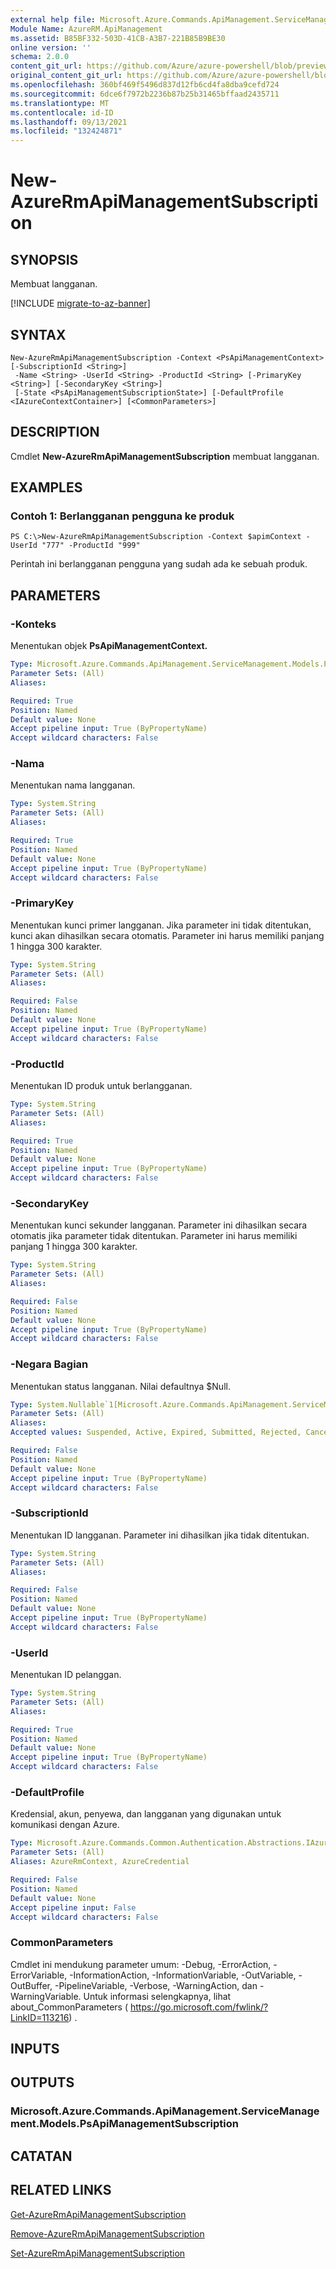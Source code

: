 ```yaml
---
external help file: Microsoft.Azure.Commands.ApiManagement.ServiceManagement.dll-Help.xml
Module Name: AzureRM.ApiManagement
ms.assetid: B85BF332-503D-41CB-A3B7-221B85B9BE30
online version: ''
schema: 2.0.0
content_git_url: https://github.com/Azure/azure-powershell/blob/preview/src/ResourceManager/ApiManagement/Commands.ApiManagement/help/New-AzureRmApiManagementSubscription.md
original_content_git_url: https://github.com/Azure/azure-powershell/blob/preview/src/ResourceManager/ApiManagement/Commands.ApiManagement/help/New-AzureRmApiManagementSubscription.md
ms.openlocfilehash: 360bf469f5496d837d12fb6cd4fa8dba9cefd724
ms.sourcegitcommit: 6dce6f7972b2236b87b25b31465bffaad2435711
ms.translationtype: MT
ms.contentlocale: id-ID
ms.lasthandoff: 09/13/2021
ms.locfileid: "132424871"
---
```

# New-AzureRmApiManagementSubscription

## SYNOPSIS
Membuat langganan.

[!INCLUDE [migrate-to-az-banner](../../includes/migrate-to-az-banner.md)]

## SYNTAX

```
New-AzureRmApiManagementSubscription -Context <PsApiManagementContext> [-SubscriptionId <String>]
 -Name <String> -UserId <String> -ProductId <String> [-PrimaryKey <String>] [-SecondaryKey <String>]
 [-State <PsApiManagementSubscriptionState>] [-DefaultProfile <IAzureContextContainer>] [<CommonParameters>]
```

## DESCRIPTION
Cmdlet **New-AzureRmApiManagementSubscription** membuat langganan.

## EXAMPLES

### Contoh 1: Berlangganan pengguna ke produk
```
PS C:\>New-AzureRmApiManagementSubscription -Context $apimContext -UserId "777" -ProductId "999"
```

Perintah ini berlangganan pengguna yang sudah ada ke sebuah produk.

## PARAMETERS

### -Konteks
Menentukan objek **PsApiManagementContext.**

```yaml
Type: Microsoft.Azure.Commands.ApiManagement.ServiceManagement.Models.PsApiManagementContext
Parameter Sets: (All)
Aliases: 

Required: True
Position: Named
Default value: None
Accept pipeline input: True (ByPropertyName)
Accept wildcard characters: False
```

### -Nama
Menentukan nama langganan.

```yaml
Type: System.String
Parameter Sets: (All)
Aliases: 

Required: True
Position: Named
Default value: None
Accept pipeline input: True (ByPropertyName)
Accept wildcard characters: False
```

### -PrimaryKey
Menentukan kunci primer langganan.
Jika parameter ini tidak ditentukan, kunci akan dihasilkan secara otomatis.
Parameter ini harus memiliki panjang 1 hingga 300 karakter.

```yaml
Type: System.String
Parameter Sets: (All)
Aliases: 

Required: False
Position: Named
Default value: None
Accept pipeline input: True (ByPropertyName)
Accept wildcard characters: False
```

### -ProductId
Menentukan ID produk untuk berlangganan.

```yaml
Type: System.String
Parameter Sets: (All)
Aliases: 

Required: True
Position: Named
Default value: None
Accept pipeline input: True (ByPropertyName)
Accept wildcard characters: False
```

### -SecondaryKey
Menentukan kunci sekunder langganan.
Parameter ini dihasilkan secara otomatis jika parameter tidak ditentukan.
Parameter ini harus memiliki panjang 1 hingga 300 karakter.

```yaml
Type: System.String
Parameter Sets: (All)
Aliases: 

Required: False
Position: Named
Default value: None
Accept pipeline input: True (ByPropertyName)
Accept wildcard characters: False
```

### -Negara Bagian
Menentukan status langganan.
Nilai defaultnya $Null.

```yaml
Type: System.Nullable`1[Microsoft.Azure.Commands.ApiManagement.ServiceManagement.Models.PsApiManagementSubscriptionState]
Parameter Sets: (All)
Aliases: 
Accepted values: Suspended, Active, Expired, Submitted, Rejected, Cancelled

Required: False
Position: Named
Default value: None
Accept pipeline input: True (ByPropertyName)
Accept wildcard characters: False
```

### -SubscriptionId
Menentukan ID langganan.
Parameter ini dihasilkan jika tidak ditentukan.

```yaml
Type: System.String
Parameter Sets: (All)
Aliases: 

Required: False
Position: Named
Default value: None
Accept pipeline input: True (ByPropertyName)
Accept wildcard characters: False
```

### -UserId
Menentukan ID pelanggan.

```yaml
Type: System.String
Parameter Sets: (All)
Aliases: 

Required: True
Position: Named
Default value: None
Accept pipeline input: True (ByPropertyName)
Accept wildcard characters: False
```

### -DefaultProfile
Kredensial, akun, penyewa, dan langganan yang digunakan untuk komunikasi dengan Azure.

```yaml
Type: Microsoft.Azure.Commands.Common.Authentication.Abstractions.IAzureContextContainer
Parameter Sets: (All)
Aliases: AzureRmContext, AzureCredential

Required: False
Position: Named
Default value: None
Accept pipeline input: False
Accept wildcard characters: False
```

### CommonParameters
Cmdlet ini mendukung parameter umum: -Debug, -ErrorAction, -ErrorVariable, -InformationAction, -InformationVariable, -OutVariable, -OutBuffer, -PipelineVariable, -Verbose, -WarningAction, dan -WarningVariable. Untuk informasi selengkapnya, lihat about_CommonParameters ( https://go.microsoft.com/fwlink/?LinkID=113216) .

## INPUTS

## OUTPUTS

### Microsoft.Azure.Commands.ApiManagement.ServiceManagement.Models.PsApiManagementSubscription

## CATATAN

## RELATED LINKS

[Get-AzureRmApiManagementSubscription](./Get-AzureRmApiManagementSubscription.md)

[Remove-AzureRmApiManagementSubscription](./Remove-AzureRmApiManagementSubscription.md)

[Set-AzureRmApiManagementSubscription](./Set-AzureRmApiManagementSubscription.md)


